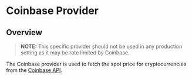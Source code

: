 # Coinbase Provider

## Overview

> **NOTE:** This specific provider should not be used in any production setting as it may be rate limited by Coinbase.

The Coinbase provider is used to fetch the spot price for cryptocurrencies from the [Coinbase API](https://docs.cloud.coinbase.com/sign-in-with-coinbase/docs/api-prices#get-spot-price). 
